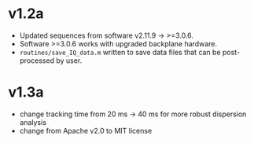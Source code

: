 # v1.2a
* Updated sequences from software v2.11.9 -> >=3.0.6.
* Software >=3.0.6 works with upgraded backplane hardware.
* `routines/save_IQ_data.m` written to save data files that can be
  post-processed by user.

# v1.3a
* change tracking time from 20 ms -> 40 ms for more robust dispersion analysis
* change from Apache v2.0 to MIT license
